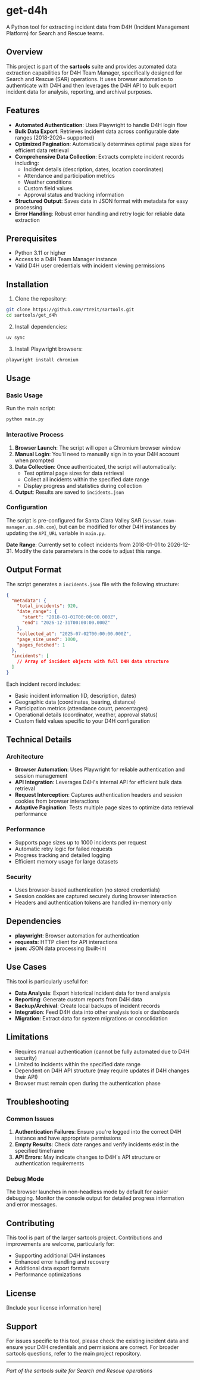 # get-d4h

A Python tool for extracting incident data from D4H (Incident Management Platform) for Search and Rescue teams.

## Overview

This project is part of the **sartools** suite and provides automated data extraction capabilities for D4H Team Manager, specifically designed for Search and Rescue (SAR) operations. It uses browser automation to authenticate with D4H and then leverages the D4H API to bulk export incident data for analysis, reporting, and archival purposes.

## Features

- **Automated Authentication**: Uses Playwright to handle D4H login flow
- **Bulk Data Export**: Retrieves incident data across configurable date ranges (2018-2026+ supported)
- **Optimized Pagination**: Automatically determines optimal page sizes for efficient data retrieval
- **Comprehensive Data Collection**: Extracts complete incident records including:
  - Incident details (description, dates, location coordinates)
  - Attendance and participation metrics
  - Weather conditions
  - Custom field values
  - Approval status and tracking information
- **Structured Output**: Saves data in JSON format with metadata for easy processing
- **Error Handling**: Robust error handling and retry logic for reliable data extraction

## Prerequisites

- Python 3.11 or higher
- Access to a D4H Team Manager instance
- Valid D4H user credentials with incident viewing permissions

## Installation

1. Clone the repository:
```bash
git clone https://github.com/rtreit/sartools.git
cd sartools/get_d4h
```

2. Install dependencies:
```bash
uv sync
```

3. Install Playwright browsers:
```bash
playwright install chromium
```

## Usage

### Basic Usage

Run the main script:
```bash
python main.py
```

### Interactive Process

1. **Browser Launch**: The script will open a Chromium browser window
2. **Manual Login**: You'll need to manually sign in to your D4H account when prompted
3. **Data Collection**: Once authenticated, the script will automatically:
   - Test optimal page sizes for data retrieval
   - Collect all incidents within the specified date range
   - Display progress and statistics during collection
4. **Output**: Results are saved to `incidents.json`

### Configuration

The script is pre-configured for Santa Clara Valley SAR (`scvsar.team-manager.us.d4h.com`), but can be modified for other D4H instances by updating the `API_URL` variable in `main.py`.

**Date Range**: Currently set to collect incidents from 2018-01-01 to 2026-12-31. Modify the date parameters in the code to adjust this range.

## Output Format

The script generates a `incidents.json` file with the following structure:

```json
{
  "metadata": {
    "total_incidents": 920,
    "date_range": {
      "start": "2018-01-01T00:00:00.000Z",
      "end": "2026-12-31T00:00:00.000Z"
    },
    "collected_at": "2025-07-02T00:00:00.000Z",
    "page_size_used": 1000,
    "pages_fetched": 1
  },
  "incidents": [
    // Array of incident objects with full D4H data structure
  ]
}
```

Each incident record includes:
- Basic incident information (ID, description, dates)
- Geographic data (coordinates, bearing, distance)
- Participation metrics (attendance count, percentages)
- Operational details (coordinator, weather, approval status)
- Custom field values specific to your D4H configuration

## Technical Details

### Architecture

- **Browser Automation**: Uses Playwright for reliable authentication and session management
- **API Integration**: Leverages D4H's internal API for efficient bulk data retrieval
- **Request Interception**: Captures authentication headers and session cookies from browser interactions
- **Adaptive Pagination**: Tests multiple page sizes to optimize data retrieval performance

### Performance

- Supports page sizes up to 1000 incidents per request
- Automatic retry logic for failed requests
- Progress tracking and detailed logging
- Efficient memory usage for large datasets

### Security

- Uses browser-based authentication (no stored credentials)
- Session cookies are captured securely during browser interaction
- Headers and authentication tokens are handled in-memory only

## Dependencies

- **playwright**: Browser automation for authentication
- **requests**: HTTP client for API interactions
- **json**: JSON data processing (built-in)

## Use Cases

This tool is particularly useful for:

- **Data Analysis**: Export historical incident data for trend analysis
- **Reporting**: Generate custom reports from D4H data
- **Backup/Archival**: Create local backups of incident records
- **Integration**: Feed D4H data into other analysis tools or dashboards
- **Migration**: Extract data for system migrations or consolidation

## Limitations

- Requires manual authentication (cannot be fully automated due to D4H security)
- Limited to incidents within the specified date range
- Dependent on D4H API structure (may require updates if D4H changes their API)
- Browser must remain open during the authentication phase

## Troubleshooting

### Common Issues

1. **Authentication Failures**: Ensure you're logged into the correct D4H instance and have appropriate permissions
2. **Empty Results**: Check date ranges and verify incidents exist in the specified timeframe
3. **API Errors**: May indicate changes to D4H's API structure or authentication requirements

### Debug Mode

The browser launches in non-headless mode by default for easier debugging. Monitor the console output for detailed progress information and error messages.

## Contributing

This tool is part of the larger sartools project. Contributions and improvements are welcome, particularly for:

- Supporting additional D4H instances
- Enhanced error handling and recovery
- Additional data export formats
- Performance optimizations

## License

[Include your license information here]

## Support

For issues specific to this tool, please check the existing incident data and ensure your D4H credentials and permissions are correct. For broader sartools questions, refer to the main project repository.

---

*Part of the sartools suite for Search and Rescue operations*